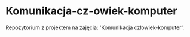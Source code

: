 # Komunikacja-cz-owiek-komputer
Repozytorium z projektem na zajęcia: 'Komunikacja człowiek-komputer'.
